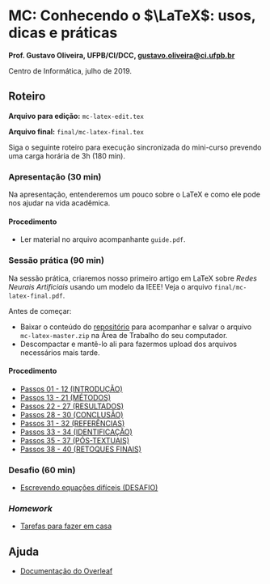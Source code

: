 # MC: Conhecendo o $\LaTeX$: usos, dicas e práticas

**Prof. Gustavo Oliveira, UFPB/CI/DCC, gustavo.oliveira@ci.ufpb.br**

Centro de Informática, julho de 2019.

## Roteiro 

**Arquivo para edição:** `mc-latex-edit.tex`

**Arquivo final:** `final/mc-latex-final.tex`

Siga o seguinte roteiro para execução sincronizada do mini-curso prevendo uma carga horária de 3h (180 min).

### Apresentação (30 min)

Na apresentação, entenderemos um pouco sobre o LaTeX e como ele pode nos ajudar na vida acadêmica.

#### Procedimento

- Ler material no arquivo acompanhante `guide.pdf`.

### Sessão prática (90 min)

Na sessão prática, criaremos nosso primeiro artigo em LaTeX sobre _Redes Neurais Artificiais_ usando um modelo da IEEE! Veja o arquivo `final/mc-latex-final.pdf`.

Antes de começar: 

- Baixar o conteúdo do [repositório]() para acompanhar e salvar o arquivo `mc-latex-master.zip` na Área de Trabalho do seu computador.
- Descompactar e mantê-lo ali para fazermos upload dos arquivos necessários mais tarde. 

#### Procedimento

- [Passos 01 - 12 (INTRODUÇÃO)](tutorial-passos1-12.md)
- [Passos 13 - 21 (MÉTODOS)](tutorial-passos13-21.md)
- [Passos 22 - 27 (RESULTADOS)](tutorial-passos22-27.md)
- [Passos 28 - 30 (CONCLUSÃO)](tutorial-passos28-30.md)
- [Passos 31 - 32 (REFERÊNCIAS)](tutorial-passos31-33.md)
- [Passos 33 - 34 (IDENTIFICAÇÃO)](tutorial-passos33-34.md)
- [Passos 35 - 37 (PÓS-TEXTUAIS)](tutorial-passos35-37.md)
- [Passos 38 - 40 (RETOQUES FINAIS)](tutorial-passos38-40.md)


### Desafio (60 min)

- [Escrevendo equações difíceis (DESAFIO)](tutorial-desafio.md)


### _Homework_

- [Tarefas para fazer em casa](tutorial-homework.md)


## Ajuda 

- [Documentação do Overleaf](https://www.overleaf.com/learn/latex/Main_Page)